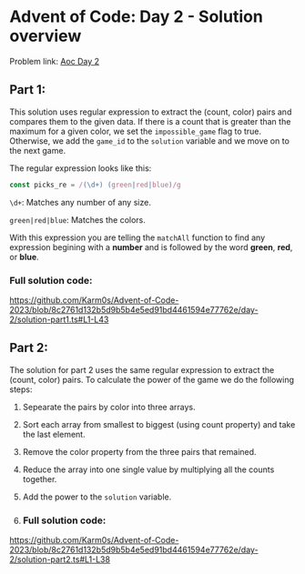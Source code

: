 # Advent of Code: Day 2 - Solution overview

Problem link: [Aoc Day 2](https://adventofcode.com/2023/day/2)

## Part 1:
This solution uses regular expression to extract the (count, color) pairs and compares them to the given data. If there
is a count that is greater than the maximum for a given color, we set the ```impossible_game``` flag to true. Otherwise, we
add the ```game_id``` to the ```solution``` variable and we move on to the next game.

The regular expression looks like this:
```typescript
const picks_re = /(\d+) (green|red|blue)/g
```
```\d+```: Matches any number of any size.

```green|red|blue```: Matches the colors.

With this expression you are telling the ```matchAll``` function to find any expression begining with a **number** 
and is followed by the word **green**, **red**, or **blue**.

### Full solution code:
https://github.com/Karm0s/Advent-of-Code-2023/blob/8c2761d132b5d9b5b4e5ed91bd4461594e77762e/day-2/solution-part1.ts#L1-L43

## Part 2:
The solution for part 2 uses the same regular expression to extract the (count, color) pairs. To calculate the power
of the game we do the following steps:
1. Sepearate the pairs by color into three arrays.
2. Sort each array from smallest to biggest (using count property) and take the last element.
3. Remove the color property from the three pairs that remained.
4. Reduce the array into one single value by multiplying all the counts together.
5. Add the power to the ```solution``` variable.

6. ### Full solution code:
https://github.com/Karm0s/Advent-of-Code-2023/blob/8c2761d132b5d9b5b4e5ed91bd4461594e77762e/day-2/solution-part2.ts#L1-L38
